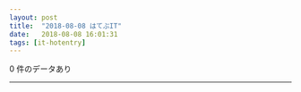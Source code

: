 ```yaml
---
layout: post
title:  "2018-08-08 はてぶIT"
date:   2018-08-08 16:01:31
tags: [it-hotentry]
---
```

0 件のデータあり

<hr>
